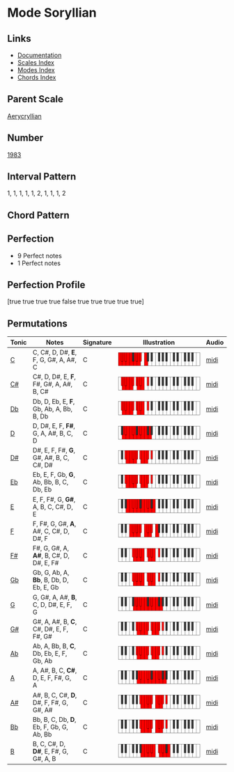 # Mode Soryllian

## Links

- [Documentation](README.md)
- [Scales Index](Scales.md)
- [Modes Index](Modes.md)
- [Chords Index](Chords.md)

## Parent Scale

[Aerycryllian](ScaleAerycryllian.md)

## Number

[1983](https://ianring.com/musictheory/scales/1983)

## Interval Pattern

1, 1, 1, 1, 1, 2, 1, 1, 1, 2

## Chord Pattern



## Perfection

- 9 Perfect notes
- 1 Perfect notes

## Perfection Profile

[true true true true false true true true true true]

## Permutations

| Tonic | Notes | Signature | Illustration | Audio |
|-------|-------|-----------|--------------|-------|
| [C](ModeCNaturalSoryllian.md) | C, C#, D, D#, **E**, F, G, G#, A, A#, C | C | ![CNaturalSoryllian](ModeCNaturalSoryllian.png) | [midi](https://github.com/edipermadi/music/blob/main/docs/ModeCNaturalSoryllian.mid?raw=true) |
| [C#](ModeCSharpSoryllian.md) | C#, D, D#, E, **F**, F#, G#, A, A#, B, C# | C | ![CSharpSoryllian](ModeCSharpSoryllian.png) | [midi](https://github.com/edipermadi/music/blob/main/docs/ModeCSharpSoryllian.mid?raw=true) |
| [Db](ModeDFlatSoryllian.md) | Db, D, Eb, E, **F**, Gb, Ab, A, Bb, B, Db | C | ![DFlatSoryllian](ModeDFlatSoryllian.png) | [midi](https://github.com/edipermadi/music/blob/main/docs/ModeDFlatSoryllian.mid?raw=true) |
| [D](ModeDNaturalSoryllian.md) | D, D#, E, F, **F#**, G, A, A#, B, C, D | C | ![DNaturalSoryllian](ModeDNaturalSoryllian.png) | [midi](https://github.com/edipermadi/music/blob/main/docs/ModeDNaturalSoryllian.mid?raw=true) |
| [D#](ModeDSharpSoryllian.md) | D#, E, F, F#, **G**, G#, A#, B, C, C#, D# | C | ![DSharpSoryllian](ModeDSharpSoryllian.png) | [midi](https://github.com/edipermadi/music/blob/main/docs/ModeDSharpSoryllian.mid?raw=true) |
| [Eb](ModeEFlatSoryllian.md) | Eb, E, F, Gb, **G**, Ab, Bb, B, C, Db, Eb | C | ![EFlatSoryllian](ModeEFlatSoryllian.png) | [midi](https://github.com/edipermadi/music/blob/main/docs/ModeEFlatSoryllian.mid?raw=true) |
| [E](ModeENaturalSoryllian.md) | E, F, F#, G, **G#**, A, B, C, C#, D, E | C | ![ENaturalSoryllian](ModeENaturalSoryllian.png) | [midi](https://github.com/edipermadi/music/blob/main/docs/ModeENaturalSoryllian.mid?raw=true) |
| [F](ModeFNaturalSoryllian.md) | F, F#, G, G#, **A**, A#, C, C#, D, D#, F | C | ![FNaturalSoryllian](ModeFNaturalSoryllian.png) | [midi](https://github.com/edipermadi/music/blob/main/docs/ModeFNaturalSoryllian.mid?raw=true) |
| [F#](ModeFSharpSoryllian.md) | F#, G, G#, A, **A#**, B, C#, D, D#, E, F# | C | ![FSharpSoryllian](ModeFSharpSoryllian.png) | [midi](https://github.com/edipermadi/music/blob/main/docs/ModeFSharpSoryllian.mid?raw=true) |
| [Gb](ModeGFlatSoryllian.md) | Gb, G, Ab, A, **Bb**, B, Db, D, Eb, E, Gb | C | ![GFlatSoryllian](ModeGFlatSoryllian.png) | [midi](https://github.com/edipermadi/music/blob/main/docs/ModeGFlatSoryllian.mid?raw=true) |
| [G](ModeGNaturalSoryllian.md) | G, G#, A, A#, **B**, C, D, D#, E, F, G | C | ![GNaturalSoryllian](ModeGNaturalSoryllian.png) | [midi](https://github.com/edipermadi/music/blob/main/docs/ModeGNaturalSoryllian.mid?raw=true) |
| [G#](ModeGSharpSoryllian.md) | G#, A, A#, B, **C**, C#, D#, E, F, F#, G# | C | ![GSharpSoryllian](ModeGSharpSoryllian.png) | [midi](https://github.com/edipermadi/music/blob/main/docs/ModeGSharpSoryllian.mid?raw=true) |
| [Ab](ModeAFlatSoryllian.md) | Ab, A, Bb, B, **C**, Db, Eb, E, F, Gb, Ab | C | ![AFlatSoryllian](ModeAFlatSoryllian.png) | [midi](https://github.com/edipermadi/music/blob/main/docs/ModeAFlatSoryllian.mid?raw=true) |
| [A](ModeANaturalSoryllian.md) | A, A#, B, C, **C#**, D, E, F, F#, G, A | C | ![ANaturalSoryllian](ModeANaturalSoryllian.png) | [midi](https://github.com/edipermadi/music/blob/main/docs/ModeANaturalSoryllian.mid?raw=true) |
| [A#](ModeASharpSoryllian.md) | A#, B, C, C#, **D**, D#, F, F#, G, G#, A# | C | ![ASharpSoryllian](ModeASharpSoryllian.png) | [midi](https://github.com/edipermadi/music/blob/main/docs/ModeASharpSoryllian.mid?raw=true) |
| [Bb](ModeBFlatSoryllian.md) | Bb, B, C, Db, **D**, Eb, F, Gb, G, Ab, Bb | C | ![BFlatSoryllian](ModeBFlatSoryllian.png) | [midi](https://github.com/edipermadi/music/blob/main/docs/ModeBFlatSoryllian.mid?raw=true) |
| [B](ModeBNaturalSoryllian.md) | B, C, C#, D, **D#**, E, F#, G, G#, A, B | C | ![BNaturalSoryllian](ModeBNaturalSoryllian.png) | [midi](https://github.com/edipermadi/music/blob/main/docs/ModeBNaturalSoryllian.mid?raw=true) |
